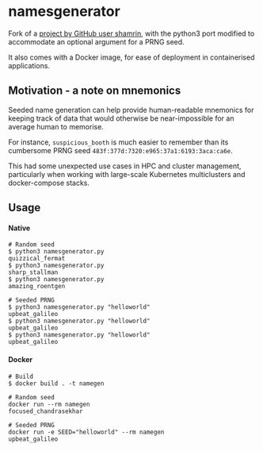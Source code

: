 namesgenerator
==============

Fork of a [project by GitHub user shamrin](https://github.com/shamrin/namesgenerator), with the python3 port modified to accommodate an optional argument for a PRNG seed.

It also comes with a Docker image, for ease of deployment in containerised applications.

## Motivation - a note on mnemonics

Seeded name generation can help provide human-readable mnemonics for keeping track of data that would otherwise be near-impossible for an average human to memorise.

For instance, `suspicious_booth` is much easier to remember than its cumbersome PRNG seed `483f:377d:7320:e965:37a1:6193:3aca:ca6e`.

This had some unexpected use cases in HPC and cluster management, particularly when working with large-scale Kubernetes multiclusters and docker-compose stacks.

## Usage

#### Native

```
# Random seed
$ python3 namesgenerator.py
quizzical_fermat
$ python3 namesgenerator.py
sharp_stallman
$ python3 namesgenerator.py
amazing_roentgen

# Seeded PRNG
$ python3 namesgenerator.py "helloworld"
upbeat_galileo
$ python3 namesgenerator.py "helloworld"
upbeat_galileo
$ python3 namesgenerator.py "helloworld"
upbeat_galileo
```

#### Docker

```
# Build
$ docker build . -t namegen

# Random seed
docker run --rm namegen
focused_chandrasekhar

# Seeded PRNG
docker run -e SEED="helloworld" --rm namegen
upbeat_galileo
```

